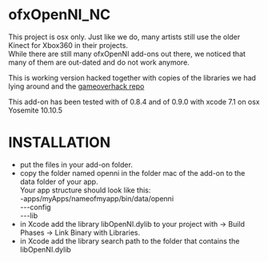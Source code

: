 # ofxOpenNI_NC 
    
This project is osx only.
Just like we do, many artists still use the older Kinect for Xbox360 in their projects.<br>
While there are still many ofxOpenNI add-ons out there, we noticed that many of them are out-dated and do not work anymore.

This is working version hacked together with copies of the libraries we had lying around and the [gameoverhack repo](https://github.com/gameoverhack/ofxOpenNI/tree/v1.0)

This add-on has been tested with of 0.8.4 and of 0.9.0 with xcode 7.1 on osx Yosemite 10.10.5

INSTALLATION
============

* put the files in your add-on folder.
* copy the folder named openni in the folder mac of the add-on to the data folder of your app.<br>
Your app structure should look like this:<br>
-apps/myApps/nameofmyapp/bin/data/openni<br>
---config<br>
---lib<br>
* in Xcode add the library libOpenNI.dylib to your project with -> Build Phases -> Link Binary with Libraries. 
* in Xcode add the library search path to the folder that contains the libOpenNI.dylib


        





